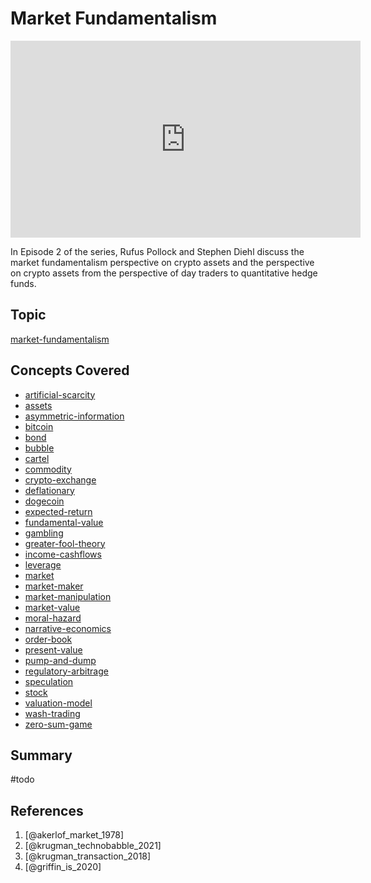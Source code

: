 # Market Fundamentalism

<iframe width="560" height="315" src="https://www.youtube.com/embed/K5JtPTyc0y0" title="YouTube video player" frameborder="0" allow="accelerometer; autoplay; clipboard-write; encrypted-media; gyroscope; picture-in-picture" allowfullscreen></iframe>


In Episode 2 of the series, Rufus Pollock and Stephen Diehl discuss the market fundamentalism perspective on crypto assets and the perspective on crypto assets from the perspective of day traders to quantitative hedge funds.

## Topic

[market-fundamentalism](../ideologies/market-fundamentalism.md)

## Concepts Covered

* [artificial-scarcity](../concepts/artificial-scarcity.md)
* [assets](../concepts/assets.md)
* [asymmetric-information](../concepts/asymmetric-information.md)
* [bitcoin](../concepts/bitcoin.md)
* [bond](../concepts/bond.md)
* [bubble](../concepts/bubble.md)
* [cartel](../concepts/cartel.md)
* [commodity](../concepts/commodity.md)
* [crypto-exchange](../concepts/crypto-exchange.md)
* [deflationary](../concepts/deflationary.md)
* [dogecoin](../concepts/dogecoin.md)
* [expected-return](../concepts/expected-return.md)
* [fundamental-value](../concepts/fundamental-value.md)
* [gambling](../concepts/gambling.md)
* [greater-fool-theory](../concepts/greater-fool-theory.md)
* [income-cashflows](../concepts/income-cashflows.md)
* [leverage](../concepts/leverage.md)
* [market](../concepts/market.md)
* [market-maker](../concepts/market-maker.md)
* [market-manipulation](../concepts/market-manipulation.md)
* [market-value](../concepts/market-value.md)
* [moral-hazard](../concepts/moral-hazard.md)
* [narrative-economics](../claims/narrative-economics.md)
* [order-book](../concepts/order-book.md)
* [present-value](../concepts/present-value.md)
* [pump-and-dump](../concepts/pump-and-dump.md)
* [regulatory-arbitrage](../concepts/regulatory-arbitrage.md)
* [speculation](../concepts/speculation.md)
* [stock](../concepts/stock.md)
* [valuation-model](../claims/valuation-model.md)
* [wash-trading](../concepts/wash-trading.md)
* [zero-sum-game](../concepts/zero-sum-game.md)

## Summary
#todo 

## References

1.  [@akerlof_market_1978]
2. [@krugman_technobabble_2021]
3. [@krugman_transaction_2018]
4. [@griffin_is_2020]